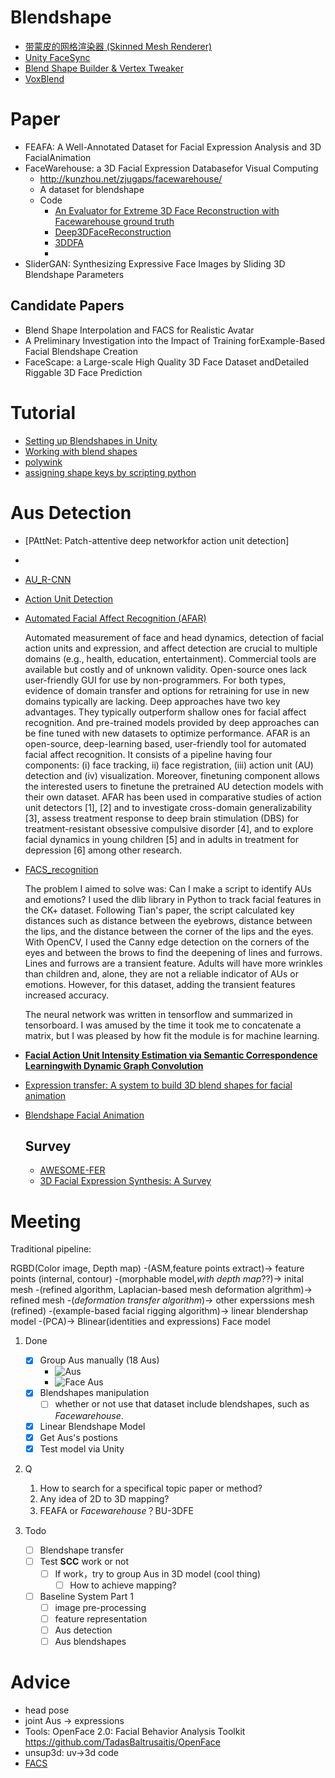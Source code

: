 # Blendshape

- [带蒙皮的网格渲染器 (Skinned Mesh Renderer)](https://docs.unity3d.com/cn/current/Manual/class-SkinnedMeshRenderer.html)
- [Unity FaceSync](https://github.com/joscanper/unity_facesync)
- [Blend Shape Builder & Vertex Tweaker](https://github.com/unity3d-jp/BlendShapeBuilder)
- [VoxBlend](https://github.com/hiroki-o/VoxBlend)

# Paper

- FEAFA: A Well-Annotated Dataset for Facial Expression Analysis and 3D FacialAnimation 
- FaceWarehouse: a 3D Facial Expression Databasefor Visual Computing
    - http://kunzhou.net/zjugaps/facewarehouse/
    - A dataset for blendshape
    - Code
      - [An Evaluator for Extreme 3D Face Reconstruction with Facewarehouse ground truth](https://github.com/FrancescoGradi/extreme_3d_faces_evaluator) 
      - [Deep3DFaceReconstruction](https://github.com/microsoft/Deep3DFaceReconstruction)
      - [3DDFA](https://github.com/cleardusk/3DDFA)
      - 
- SliderGAN: Synthesizing Expressive Face Images by Sliding 3D Blendshape Parameters 

## Candidate Papers
- Blend Shape Interpolation and FACS for Realistic Avatar
- A Preliminary Investigation into the Impact of Training forExample-Based Facial Blendshape Creation
- FaceScape: a Large-scale High Quality 3D Face Dataset andDetailed Riggable 3D Face Prediction

# Tutorial 
- [Setting up Blendshapes in Unity](https://learn.unity.com/tutorial/setting-up-blendshapes-in-unity)
- [Working with blend shapes](https://docs.unity3d.com/2020.1/Documentation/Manual/BlendShapes.html)
- [polywink](https://www.polywink.com/)
- [assigning shape keys by scripting python](https://blenderartists.org/t/assigning-shape-keys-by-scripting-python/406489/6)
  
# Aus Detection
- [PAttNet: Patch-attentive deep networkfor action unit detection]
- 
- [AU_R-CNN](https://github.com/machanic/AU_R-CNN)
- [Action Unit Detection](https://biomedicalcomputervision.uniandes.edu.co/index.php/research?id=30)
- [Automated Facial Affect Recognition (AFAR)](https://github.com/AffectAnalysisGroup/AFARtoolbox)

  Automated measurement of face and head dynamics, detection of facial action units and expression, and affect detection are crucial to multiple domains (e.g., health, education, entertainment). Commercial tools are available but costly and of unknown validity. Open-source ones lack user-friendly GUI for use by non-programmers. For both types, evidence of domain transfer and options for retraining for use in new domains typically are lacking. Deep approaches have two key advantages. They typically outperform shallow ones for facial affect recognition. And pre-trained models provided by deep approaches can be fine tuned with new datasets to optimize performance. AFAR is an open-source, deep-learning based, user-friendly tool for automated facial affect recognition. It consists of a pipeline having four components: (i) face tracking, ii) face registration, (iii) action unit (AU) detection and (iv) visualization. Moreover, finetuning component allows the interested users to finetune the pretrained AU detection models with their own dataset. AFAR has been used in comparative studies of action unit detectors [1], [2] and to investigate cross-domain generalizability [3], assess treatment response to deep brain stimulation (DBS) for treatment-resistant obsessive compulsive disorder [4], and to explore facial dynamics in young children [5] and in adults in treatment for depression [6] among other research.

- [FACS_recognition](https://github.com/jdlamstein/happybot)

  The problem I aimed to solve was: Can I make a script to identify AUs and emotions? I used the dlib library in Python to track facial features in the CK+ dataset. Following Tian's paper, the script calculated key distances such as distance between the eyebrows, distance between the lips, and the distance between the corner of the lips and the eyes. With OpenCV, I used the Canny edge detection on the corners of the eyes and between the brows to find the deepening of lines and furrows. Lines and furrows are a transient feature. Adults will have more wrinkles than children and, alone, they are not a reliable indicator of AUs or emotions. However, for this dataset, adding the transient features increased accuracy.

  The neural network was written in tensorflow and summarized in tensorboard. I was amused by the time it took me to concatenate a matrix, but I was pleased by how fit the module is for machine learning.

- [**Facial Action Unit Intensity Estimation via Semantic Correspondence Learningwith Dynamic Graph Convolution**]()
- [Expression transfer: A system to build 3D blend shapes for facial animation]()
- [Blendshape Facial Animation]()

  ## Survey
  - [AWESOME-FER](https://github.com/EvelynFan/AWESOME-FER)
  - [3D Facial Expression Synthesis: A Survey]()

# Meeting
Traditional pipeline:

RGBD(Color image, Depth map) -(ASM,feature points extract)-> feature points (internal, contour) -(morphable model,*with depth map*??)-> inital mesh -(refined algorithm, Laplacian-based mesh deformation algrithm)-> refined mesh -(*deformation transfer algorithm*)-> other experssions mesh (refined) -(example-based facial rigging algorithm)-> linear blendershap model -(PCA)-> Blinear(identities and expressions) Face model

1. Done
   - [x] Group Aus manually (18 Aus)
      - ![Aus](../images/Aus.png)
      - ![Face Aus](../images/Aus—definition.png)
   - [x] Blendshapes manipulation
     - [ ] whether or not use that dataset include blendshapes, such as *Facewarehouse*. 
   - [x] Linear Blendshape Model
   - [x] Get Aus's postions 
   - [x] Test model via Unity
2. Q
   1. How to search for a specifical topic paper or method?
   2. Any idea of 2D to 3D mapping?
   3. FEAFA or *Facewarehouse*？BU-3DFE 
   
3. Todo
   - [ ] Blendshape transfer 
   - [ ] Test **SCC** work or not
     - [ ] If work，try to group Aus in 3D model (cool thing)
       - [ ] How to achieve mapping?
   - [ ] Baseline System Part 1
     - [ ] image pre-processing
     - [ ] feature representation
     - [ ] Aus detection
     - [ ] Aus blendshapes

# Advice
- head pose
- joint Aus -> expressions
- Tools: OpenFace 2.0: Facial Behavior Analysis Toolkit https://github.com/TadasBaltrusaitis/OpenFace
- unsup3d: uv->3d code
- [FACS](https://www.cs.cmu.edu/~face/facs.htm)
   